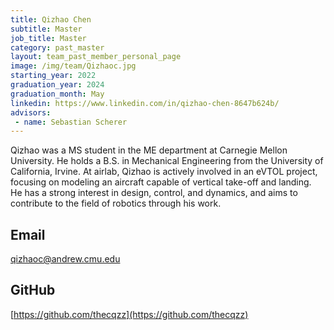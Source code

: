 ```yaml
---
title: Qizhao Chen
subtitle: Master
job_title: Master
category: past_master
layout: team_past_member_personal_page
image: /img/team/Qizhaoc.jpg
starting_year: 2022
graduation_year: 2024
graduation_month: May
linkedin: https://www.linkedin.com/in/qizhao-chen-8647b624b/
advisors:
 - name: Sebastian Scherer
---
```


Qizhao was a MS student in the ME department at Carnegie Mellon University. He holds a B.S. in Mechanical Engineering from the University of California, Irvine. At airlab, Qizhao is actively involved in an eVTOL project, focusing on modeling an aircraft capable of vertical take-off and landing. He has a strong interest in design, control, and dynamics, and aims to contribute to the field of robotics through his work.

## Email ##
[qizhaoc@andrew.cmu.edu](qizhaoc@andrew.cmu.edu)

## GitHub ##
[https://github.com/thecqzz](https://github.com/thecqzz)